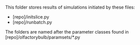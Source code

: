 This folder stores results of simulations initiated by these files:

 - [repo]/initslice.py
 - [repo]/runbatch.py

The folders are named after the parameter classes found in [repo]/olfactorybulb/paramsets/*.py
